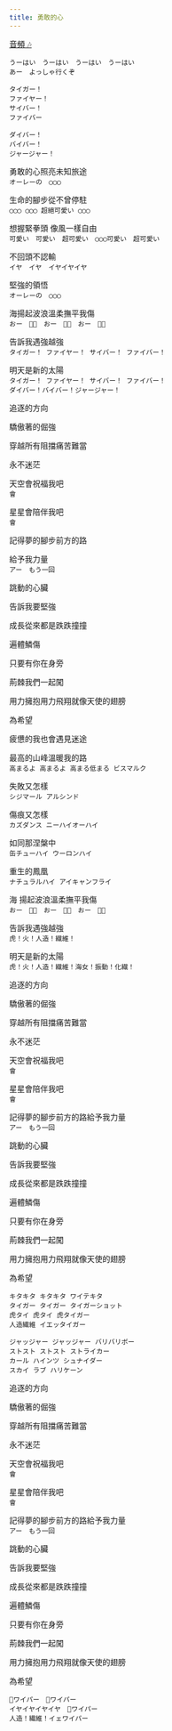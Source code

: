 ```yaml
---
title: 勇敢的心
---
```


[音頻 🎶](https://search.bilibili.com/all?keyword=BV1V14y1B7yG)

```
うーはい　うーはい　うーはい　うーはい　
あー　よっしゃ行くぞ

タイガー！
ファイヤー！
サイバー！
ファイバー

ダイバー！
バイバー！
ジャージャー！
```

勇敢的心照亮未知旅途\
`オーレーの　◯◯◯`

生命的腳步從不曾停駐\
`◯◯◯ ◯◯◯ 超絕可愛い ◯◯◯`

想握緊拳頭 像風一樣自由\
`可愛い　可愛い　超可愛い　◯◯◯可愛い　超可愛い`

不回頭不認輸\
`イヤ　イヤ　イヤイヤイヤ`

堅強的領悟\
`オーレーの　◯◯◯`

海揚起波浪溫柔撫平我傷\
`おー　👏👏　おー　👏👏　おー　👏👏`

告訴我遇強越強\
`タイガー！ ファイヤー！ サイバー！ ファイバー！`

明天是新的太陽\
`タイガー！ ファイヤー！ サイバー！ ファイバー！`\
`ダイバー！バイバー！ジャージャー！`

追逐的方向

驕傲著的倔強

穿越所有阻擋痛苦難當

永不迷茫

天空會祝福我吧\
`會`

星星會陪伴我吧\
`會`

記得夢的腳步前方的路

給予我力量\
`アー　もう一回`

跳動的心臟

告訴我要堅強

成長從來都是跌跌撞撞

遍體鱗傷

只要有你在身旁

荊棘我們一起闖

用力擁抱用力飛翔就像天使的翅膀

為希望

疲憊的我也會遇見迷途

最高的山峰溫暖我的路\
`高まるよ 高まるよ 高まる低まる ビスマルク`

失敗又怎樣\
`シジマール アルシンド`

傷痕又怎樣\
`カズダンス ニーハイオーハイ`

如同那涅槃中\
`缶チューハイ ウーロンハイ`

重生的鳳凰\
`ナチュラルハイ アイキャンフライ`

海 揚起波浪溫柔撫平我傷\
`おー　👏👏　おー　👏👏　おー　👏👏`

告訴我遇強越強\
`虎！火！人造！繊維！`

明天是新的太陽\
`虎！火！人造！繊維！海女！振動！化繊！`

追逐的方向

驕傲著的倔強

穿越所有阻擋痛苦難當

永不迷茫

天空會祝福我吧\
`會`

星星會陪伴我吧\
`會`

記得夢的腳步前方的路給予我力量\
`アー　もう一回`

跳動的心臟

告訴我要堅強

成長從來都是跌跌撞撞

遍體鱗傷

只要有你在身旁

荊棘我們一起闖

用力擁抱用力飛翔就像天使的翅膀

為希望

```
キタキタ キタキタ ワイテキタ
タイガー タイガー タイガーショット
虎タイ 虎タイ 虎タイガー
人造繊維 イエッタイガー

ジャッジャー ジャッジャー バリバリボー
ストスト ストスト ストライカー
カール ハインツ シュナイダー
スカイ ラブ ハリケーン
```

追逐的方向

驕傲著的倔強

穿越所有阻擋痛苦難當

永不迷茫

天空會祝福我吧\
`會`

星星會陪伴我吧\
`會`

記得夢的腳步前方的路給予我力量\
`アー　もう一回`

跳動的心臟

告訴我要堅強

成長從來都是跌跌撞撞

遍體鱗傷

只要有你在身旁

荊棘我們一起闖

用力擁抱用力飛翔就像天使的翅膀

為希望

```
👏ワイパー　👏ワイパー　
イヤイヤイヤイヤ　👏ワイパー
人造！繊維！イェワイパー
```